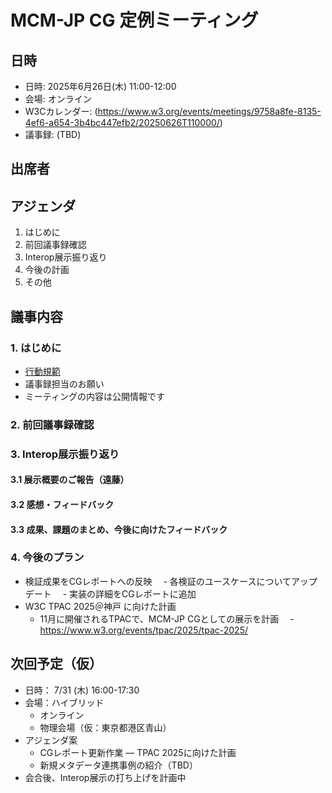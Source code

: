 # MCM-JP CG 定例ミーティング

## 日時
- 日時: 2025年6月26日(木) 11:00-12:00
- 会場: オンライン
- W3Cカレンダー: (https://www.w3.org/events/meetings/9758a8fe-8135-4ef6-a654-3b4bc447efb2/20250626T110000/)
- 議事録: (TBD)

## 出席者


## アジェンダ
1. はじめに
2. 前回議事録確認
3. Interop展示振り返り
4. 今後の計画
5. その他

## 議事内容

### 1. はじめに
- [行動規範](https://www.w3.org/policies/code-of-conduct/)
- 議事録担当のお願い
- ミーティングの内容は公開情報です

### 2. 前回議事録確認


### 3. Interop展示振り返り

#### 3.1 展示概要のご報告（遠藤） 

#### 3.2 感想・フィードバック

#### 3.3 成果、課題のまとめ、今後に向けたフィードバック
 

### 4. 今後のプラン

- 検証成果をCGレポートへの反映
　- 各検証のユースケースについてアップデート
　- 実装の詳細をCGレポートに追加
- W3C TPAC 2025＠神戸 に向けた計画
  - 11月に開催されるTPACで、MCM-JP CGとしての展示を計画 
　- https://www.w3.org/events/tpac/2025/tpac-2025/


## 次回予定（仮）
- 日時： 7/31 (木) 16:00-17:30
- 会場：ハイブリッド
  - オンライン
  - 物理会場（仮：東京都港区青山）
- アジェンダ案
    - CGレポート更新作業
    ― TPAC 2025に向けた計画
    - 新規メタデータ連携事例の紹介（TBD）
- 会合後、Interop展示の打ち上げを計画中
